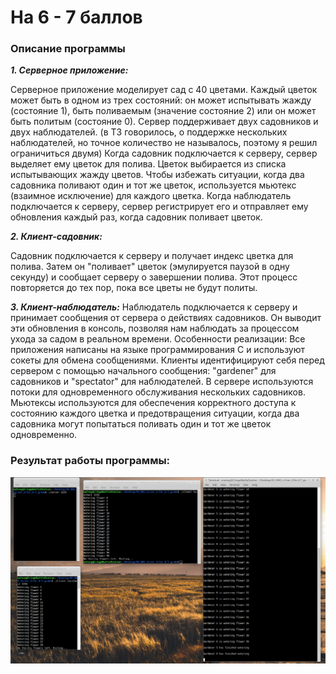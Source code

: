 # На 6 - 7 баллов
### Описание программы
***1. Серверное приложение:***

Серверное приложение моделирует сад с 40 цветами. Каждый цветок может быть в одном из трех состояний: он может испытывать жажду (состояние 1), быть поливаемым (значение состояние 2) или он может быть политым (состояние 0). Сервер поддерживает двух садовников и двух наблюдателей. (в ТЗ говорилось, о поддержке нескольких наблюдателей, но точное количество не называлось, поэтому я решил ограничиться двумя)
Когда садовник подключается к серверу, сервер выделяет ему цветок для полива. Цветок выбирается из списка испытывающих жажду цветов. Чтобы избежать ситуации, когда два садовника поливают один и тот же цветок, используется мьютекс (взаимное исключение) для каждого цветка.
Когда наблюдатель подключается к серверу, сервер регистрирует его и отправляет ему обновления каждый раз, когда садовник поливает цветок.

***2. Клиент-садовник:***

Садовник подключается к серверу и получает индекс цветка для полива. Затем он "поливает" цветок (эмулируется паузой в одну секунду) и сообщает серверу о завершении полива. Этот процесс повторяется до тех пор, пока все цветы не будут политы.

***3. Клиент-наблюдатель:***
Наблюдатель подключается к серверу и принимает сообщения от сервера о действиях садовников. Он выводит эти обновления в консоль, позволяя нам наблюдать за процессом ухода за садом в реальном времени.
Особенности реализации:
Все приложения написаны на языке программирования C и используют сокеты для обмена сообщениями. Клиенты идентифицируют себя перед сервером с помощью начального сообщения: "gardener" для садовников и "spectator" для наблюдателей.
В сервере используются потоки для одновременного обслуживания нескольких садовников. Мьютексы используются для обеспечения корректного доступа к состоянию каждого цветка и предотвращения ситуации, когда два садовника могут попытаться поливать один и тот же цветок одновременно.
### Результат работы программы:
![](https://github.com/mperestoronin/OS_HW3/blob/main/photos/for6grade.png)
